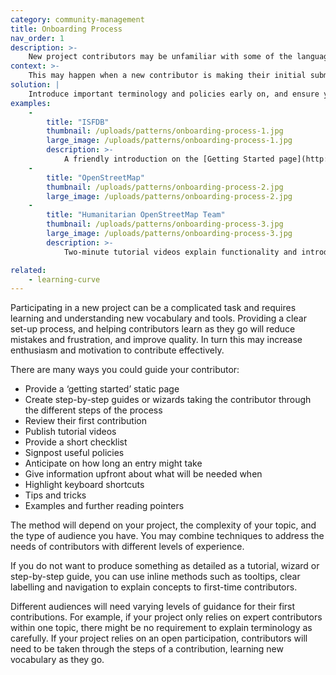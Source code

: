 ```yaml
---
category: community-management
title: Onboarding Process
nav_order: 1
description: >-
    New project contributors may be unfamiliar with some of the language used and be unsure of how to use the tools. This can make it difficult to make good-quality contributions.
context: >-
    This may happen when a new contributor is making their initial submissions to the project.
solution: |
    Introduce important terminology and policies early on, and ensure you explain the project and how to make high-quality contributions.
examples:
    -
        title: "ISFDB"
        thumbnail: /uploads/patterns/onboarding-process-1.jpg
        large_image: /uploads/patterns/onboarding-process-1.jpg
        description: >-
            A friendly introduction on the [Getting Started page](http://www.isfdb.org/wiki/index.php/Help:Getting_Started)
    -
        title: "OpenStreetMap"
        thumbnail: /uploads/patterns/onboarding-process-2.jpg
        large_image: /uploads/patterns/onboarding-process-2.jpg
    -
        title: "Humanitarian OpenStreetMap Team"
        thumbnail: /uploads/patterns/onboarding-process-3.jpg
        large_image: /uploads/patterns/onboarding-process-3.jpg
        description: >-
            Two-minute tutorial videos explain functionality and introduce language

related:
    - learning-curve
---
```


Participating in a new project can be a complicated task and requires learning and understanding new vocabulary and tools. Providing a clear set-up process, and helping contributors learn as they go will reduce mistakes and frustration, and improve quality. In turn this may increase enthusiasm and motivation to contribute effectively.

There are many ways you could guide your contributor:

* Provide a ‘getting started’ static page
* Create step-by-step guides or wizards taking the contributor through the different steps of the process
* Review their first contribution
* Publish tutorial videos
* Provide a short checklist
* Signpost useful policies
* Anticipate on how long an entry might take
* Give information upfront about what will be needed when
* Highlight keyboard shortcuts
* Tips and tricks
* Examples and further reading pointers

The method will depend on your project, the complexity of your topic, and the type of audience you have. You may combine techniques to address the needs of contributors with different levels of experience.

If you do not want to produce something as detailed as a tutorial, wizard or step-by-step guide, you can use inline methods such as tooltips, clear labelling and navigation to explain concepts to first-time contributors.

Different audiences will need varying levels of guidance for their first contributions. For example, if your project only relies on expert contributors within one topic, there might be no requirement to explain terminology as carefully. If your project relies on an open participation, contributors will need to be taken through the steps of a contribution, learning new vocabulary as they go.
